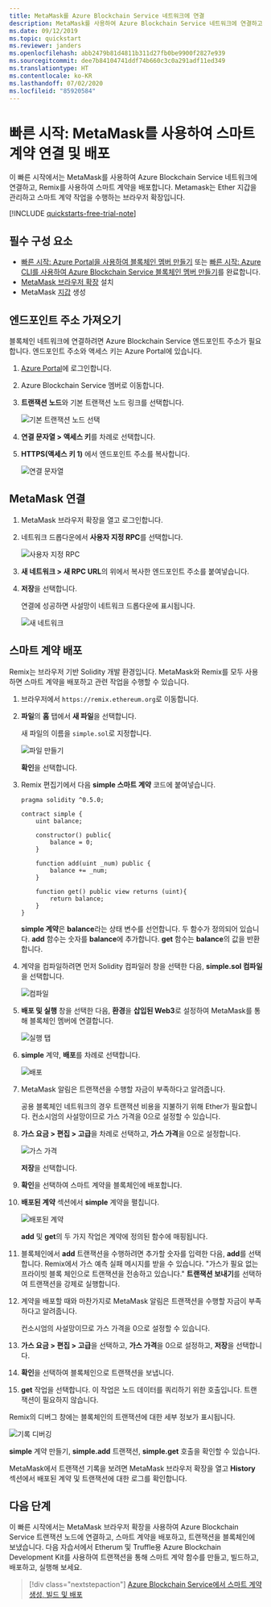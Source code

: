 ```yaml
---
title: MetaMask를 Azure Blockchain Service 네트워크에 연결
description: MetaMask를 사용하여 Azure Blockchain Service 네트워크에 연결하고 스마트 계약을 배포합니다.
ms.date: 09/12/2019
ms.topic: quickstart
ms.reviewer: janders
ms.openlocfilehash: abb2479b81d4811b311d27fb0be9900f2827e939
ms.sourcegitcommit: dee7b84104741ddf74b660c3c0a291adf11ed349
ms.translationtype: HT
ms.contentlocale: ko-KR
ms.lasthandoff: 07/02/2020
ms.locfileid: "85920584"
---
```

# <a name="quickstart-use-metamask-to-connect-and-deploy-a-smart-contract"></a>빠른 시작: MetaMask를 사용하여 스마트 계약 연결 및 배포

이 빠른 시작에서는 MetaMask를 사용하여 Azure Blockchain Service 네트워크에 연결하고, Remix를 사용하여 스마트 계약을 배포합니다. Metamask는 Ether 지갑을 관리하고 스마트 계약 작업을 수행하는 브라우저 확장입니다.

[!INCLUDE [quickstarts-free-trial-note](../../../includes/quickstarts-free-trial-note.md)]

## <a name="prerequisites"></a>필수 구성 요소

* [빠른 시작: Azure Portal을 사용하여 블록체인 멤버 만들기](create-member.md) 또는 [빠른 시작: Azure CLI를 사용하여 Azure Blockchain Service 블록체인 멤버 만들기](create-member-cli.md)를 완료합니다.
* [MetaMask 브라우저 확장](https://metamask.io) 설치
* MetaMask [지갑](https://metamask.zendesk.com/hc/en-us/articles/360015488971-New-to-MetaMask-Learn-How-to-Setup-MetaMask-the-First-Time) 생성

## <a name="get-endpoint-address"></a>엔드포인트 주소 가져오기

블록체인 네트워크에 연결하려면 Azure Blockchain Service 엔드포인트 주소가 필요합니다. 엔드포인트 주소와 액세스 키는 Azure Portal에 있습니다.

1. [Azure Portal](https://portal.azure.com)에 로그인합니다.
1. Azure Blockchain Service 멤버로 이동합니다.
1. **트랜잭션 노드**와 기본 트랜잭션 노드 링크를 선택합니다.

    ![기본 트랜잭션 노드 선택](./media/connect-metamask/transaction-nodes.png)

1. **연결 문자열 > 액세스 키**를 차례로 선택합니다.
1. **HTTPS(액세스 키 1)** 에서 엔드포인트 주소를 복사합니다.

    ![연결 문자열](./media/connect-metamask/connection-string.png)

## <a name="connect-metamask"></a>MetaMask 연결

1. MetaMask 브라우저 확장을 열고 로그인합니다.
1. 네트워크 드롭다운에서 **사용자 지정 RPC**를 선택합니다.

    ![사용자 지정 RPC](./media/connect-metamask/custom-rpc.png)

1. **새 네트워크 > 새 RPC URL**의 위에서 복사한 엔드포인트 주소를 붙여넣습니다.
1. **저장**을 선택합니다.

    연결에 성공하면 사설망이 네트워크 드롭다운에 표시됩니다.

    ![새 네트워크](./media/connect-metamask/new-network.png)

## <a name="deploy-smart-contract"></a>스마트 계약 배포

Remix는 브라우저 기반 Solidity 개발 환경입니다. MetaMask와 Remix를 모두 사용하면 스마트 계약을 배포하고 관련 작업을 수행할 수 있습니다.

1. 브라우저에서 `https://remix.ethereum.org`로 이동합니다.
1. **파일**의 **홈** 탭에서 **새 파일**을 선택합니다.

    새 파일의 이름을 `simple.sol`로 지정합니다.

    ![파일 만들기](./media/connect-metamask/create-file.png)

    **확인**을 선택합니다.
1. Remix 편집기에서 다음 **simple 스마트 계약** 코드에 붙여넣습니다.

    ```solidity
    pragma solidity ^0.5.0;
             
    contract simple {
        uint balance;
                 
        constructor() public{
            balance = 0;
        }
                 
        function add(uint _num) public {
            balance += _num;
        }
                 
        function get() public view returns (uint){
            return balance;
        }
    }
    ```

    **simple 계약**은 **balance**라는 상태 변수를 선언합니다. 두 함수가 정의되어 있습니다. **add** 함수는 숫자를 **balance**에 추가합니다. **get** 함수는 **balance**의 값을 반환합니다.
1. 계약을 컴파일하려면 먼저 Solidity 컴파일러 창을 선택한 다음, **simple.sol 컴파일**을 선택합니다.

    ![컴파일](./media/connect-metamask/compile.png)

1. **배포 및 실행** 창을 선택한 다음, **환경**을 **삽입된 Web3**로 설정하여 MetaMask를 통해 블록체인 멤버에 연결합니다.

    ![실행 탭](./media/connect-metamask/injected-web3.png)

1. **simple** 계약, **배포**를 차례로 선택합니다.

    ![배포](./media/connect-metamask/deploy.png)


1. MetaMask 알림은 트랜잭션을 수행할 자금이 부족하다고 알려줍니다.

    공용 블록체인 네트워크의 경우 트랜잭션 비용을 지불하기 위해 Ether가 필요합니다. 컨소시엄의 사설망이므로 가스 가격을 0으로 설정할 수 있습니다.

1.  **가스 요금 > 편집 > 고급**을 차례로 선택하고, **가스 가격**을 0으로 설정합니다.

    ![가스 가격](./media/connect-metamask/gas-price.png)

    **저장**을 선택합니다.

1. **확인**을 선택하여 스마트 계약을 블록체인에 배포합니다.
1. **배포된 계약** 섹션에서 **simple** 계약을 펼칩니다.

    ![배포된 계약](./media/connect-metamask/deployed-contract.png)

    **add** 및 **get**의 두 가지 작업은 계약에 정의된 함수에 매핑됩니다.

1. 블록체인에서 **add** 트랜잭션을 수행하려면 추가할 숫자를 입력한 다음, **add**를 선택합니다. Remix에서 가스 예측 실패 메시지를 받을 수 있습니다. "가스가 필요 없는 프라이빗 블록 체인으로 트랜잭션을 전송하고 있습니다." **트랜잭션 보내기**를 선택하여 트랜잭션을 강제로 실행합니다.
1. 계약을 배포할 때와 마찬가지로 MetaMask 알림은 트랜잭션을 수행할 자금이 부족하다고 알려줍니다.

    컨소시엄의 사설망이므로 가스 가격을 0으로 설정할 수 있습니다.

1. **가스 요금 > 편집 > 고급**을 선택하고, **가스 가격**을 0으로 설정하고, **저장**을 선택합니다.
1. **확인**을 선택하여 블록체인으로 트랜잭션을 보냅니다.
1. **get** 작업을 선택합니다. 이 작업은 노드 데이터를 쿼리하기 위한 호출입니다. 트랜잭션이 필요하지 않습니다.

Remix의 디버그 창에는 블록체인의 트랜잭션에 대한 세부 정보가 표시됩니다.

![기록 디버깅](./media/connect-metamask/debug.png)

**simple** 계약 만들기, **simple.add** 트랜잭션, **simple.get** 호출을 확인할 수 있습니다.

MetaMask에서 트랜잭션 기록을 보려면 MetaMask 브라우저 확장을 열고 **History** 섹션에서 배포된 계약 및 트랜잭션에 대한 로그를 확인합니다.

## <a name="next-steps"></a>다음 단계

이 빠른 시작에서는 MetaMask 브라우저 확장을 사용하여 Azure Blockchain Service 트랜잭션 노드에 연결하고, 스마트 계약을 배포하고, 트랜잭션을 블록체인에 보냈습니다. 다음 자습서에서 Etherum 및 Truffle용 Azure Blockchain Development Kit를 사용하여 트랜잭션을 통해 스마트 계약 함수를 만들고, 빌드하고, 배포하고, 실행해 보세요.

> [!div class="nextstepaction"]
> [Azure Blockchain Service에서 스마트 계약 생성, 빌드 및 배포](send-transaction.md)